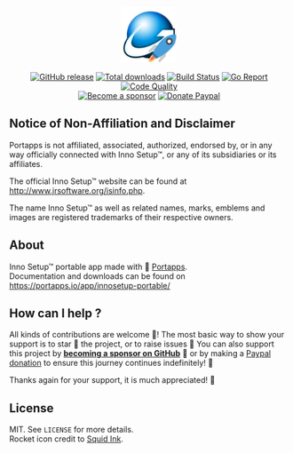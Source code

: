 <p align="center"><a href="https://portapps.io/app/innosetup-portable/" target="_blank"><img width="100" src="https://github.com/portapps/innosetup-portable/blob/master/res/papp.png"></a></p>

<p align="center">
  <a href="https://portapps.io/app/innosetup-portable/#download"><img src="https://img.shields.io/github/release/portapps/innosetup-portable.svg?style=flat-square" alt="GitHub release"></a>
  <a href="https://portapps.io/app/innosetup-portable/#download"><img src="https://img.shields.io/github/downloads/portapps/innosetup-portable/total.svg?style=flat-square" alt="Total downloads"></a>
  <a href="https://travis-ci.com/portapps/innosetup-portable"><img src="https://img.shields.io/travis/com/portapps/innosetup-portable/master.svg?style=flat-square" alt="Build Status"></a>
  <a href="https://goreportcard.com/report/github.com/portapps/innosetup-portable"><img src="https://goreportcard.com/badge/github.com/portapps/innosetup-portable?style=flat-square" alt="Go Report"></a>
  <a href="https://app.codacy.com/gh/portapps/innosetup-portable"><img src="https://img.shields.io/codacy/grade/15bb01432fd4495eb980350108f7bfe3.svg?style=flat-square" alt="Code Quality"></a>
  <br /><a href="https://github.com/sponsors/crazy-max"><img src="https://img.shields.io/badge/sponsor-crazy--max-181717.svg?logo=github&style=flat-square" alt="Become a sponsor"></a>
  <a href="https://www.paypal.me/crazyws"><img src="https://img.shields.io/badge/donate-paypal-00457c.svg?logo=paypal&style=flat-square" alt="Donate Paypal"></a>
</p>

## Notice of Non-Affiliation and Disclaimer

Portapps is not affiliated, associated, authorized, endorsed by, or in any way officially connected with Inno Setup™, or any of its subsidiaries or its affiliates.

The official Inno Setup™ website can be found at http://www.jrsoftware.org/isinfo.php.

The name Inno Setup™ as well as related names, marks, emblems and images are registered trademarks of their respective owners.

## About

Inno Setup™ portable app made with 🚀 [Portapps](https://portapps.io).<br />
Documentation and downloads can be found on https://portapps.io/app/innosetup-portable/

## How can I help ?

All kinds of contributions are welcome :raised_hands:! The most basic way to show your support is to star :star2: the project, or to raise issues :speech_balloon: You can also support this project by [**becoming a sponsor on GitHub**](https://github.com/sponsors/crazy-max) :clap: or by making a [Paypal donation](https://www.paypal.me/crazyws) to ensure this journey continues indefinitely! :rocket:

Thanks again for your support, it is much appreciated! :pray:

## License

MIT. See `LICENSE` for more details.<br />
Rocket icon credit to [Squid Ink](http://thesquid.ink).
